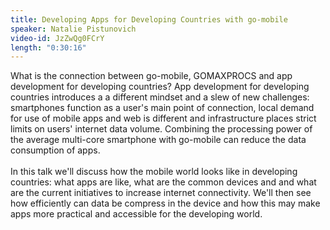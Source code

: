 ```yaml
---
title: Developing Apps for Developing Countries with go-mobile
speaker: Natalie Pistunovich
video-id: JzZwQg0FCrY
length: "0:30:16"
---
```

What is the connection between go-mobile, GOMAXPROCS and app development for developing countries? App development for developing countries introduces a a different mindset and a slew of new challenges: smartphones function as a user's main point of connection, local demand for use of mobile apps and web is different and infrastructure places strict limits on users' internet data volume. Combining the processing power of the average multi-core smartphone with go-mobile can reduce the data consumption of apps. <br><br>In this talk we'll discuss how the mobile world looks like in developing countries: what apps are like, what are the common devices and and what are the current initiatives to increase internet connectivity. We'll then see how efficiently can data be compress in the device and how this may make apps more practical and accessible for the developing world.